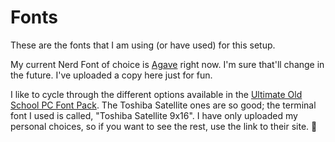 # Fonts
These are the fonts that I am using (or have used) for this setup.

My current Nerd Font of choice is [Agave](https://www.programmingfonts.org/#agave) right now. I'm sure that'll change in the future. I've uploaded a copy here just for fun.

I like to cycle through the different options available in the [Ultimate Old School PC Font Pack](https://int10h.org/oldschool-pc-fonts/). The Toshiba Satellite ones are so good; the terminal font I used is called, "Toshiba Satellite 9x16". I have only uploaded my personal choices, so if you want to see the rest, use the link to their site. 🥲

